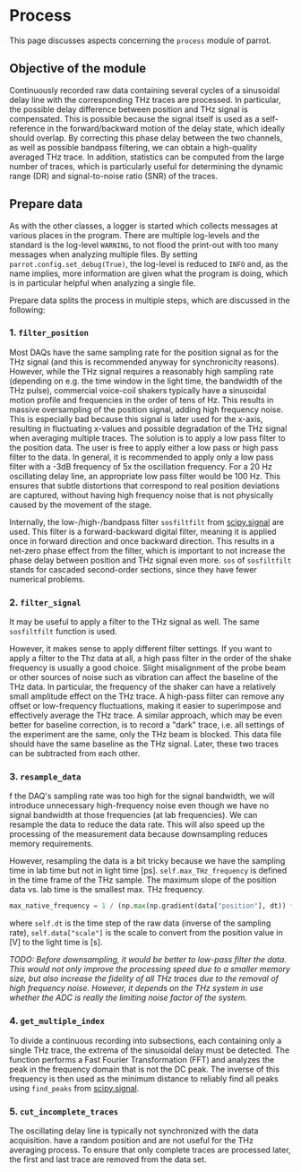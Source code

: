 # Process

This page discusses aspects concerning the `process` module of parrot.

## Objective of the module

Continuously recorded raw data containing several cycles of a sinusoidal delay line with the corresponding THz traces
are processed.
In particular, the possible delay difference between position and THz signal is compensated. This is possible because
the signal itself is used as a self-reference in the forward/backward motion of the delay state, which ideally should
overlap.
By correcting this phase delay between the two channels, as well as possible bandpass filtering, we can obtain a
high-quality averaged THz trace.
In addition, statistics can be computed from the large number of traces, which is particularly useful for determining
the dynamic range (DR) and signal-to-noise ratio (SNR) of the traces.

## Prepare data

As with the other classes, a logger is started which collects messages at various places in the program. There are
multiple log-levels and the standard is the log-level `WARNING`, to not flood the print-out with too many messages when
analyzing multiple files.
By setting `parrot.config.set_debug(True)`, the log-level is reduced to `INFO` and, as the name implies, more
information are given what the program is doing, which is in particular helpful when analyzing a single file.

Prepare data splits the process in multiple steps, which are discussed in the following:

### 1. `filter_position`

Most DAQs have the same sampling rate for the position signal as for the THz signal (and this is recommended anyway for
synchronicity reasons). However, while the THz signal requires a reasonably high sampling rate (depending on e.g. the
time window in the light time, the bandwidth of the THz pulse), commercial voice-coil shakers typically have a
sinusoidal motion profile and frequencies in the order of tens of Hz. This results in massive oversampling of the
position signal, adding high frequency noise. This is especially bad because this signal is later used for the x-axis,
resulting in fluctuating x-values and possible degradation of the THz signal when averaging multiple traces. The
solution is to apply a low pass filter to the position data. The user is free to apply either a low pass or high pass
filter to the data. In general, it is recommended to apply only a low pass filter with a -3dB frequency of 5x the
oscillation frequency. For a 20 Hz oscillating delay line, an appropriate low pass filter would be 100 Hz. This ensures
that subtle distortions that correspond to real position deviations are captured, without having high frequency noise
that is not physically caused by the movement of the stage.

Internally, the low-/high-/bandpass filter `sosfiltfilt`
from [scipy.signal](https://docs.scipy.org/doc/scipy/reference/generated/scipy.signal.sosfiltfilt.html#scipy.signal.sosfiltfilt)
are used. This filter is a forward-backward digital filter, meaning it is applied once in forward direction and once
backward direction. This results in a net-zero phase effect from the filter, which is important to not increase the
phase delay between position and THz signal even more. `sos` of `sosfiltfilt` stands for cascaded second-order sections,
since they have fewer numerical problems.

### 2. `filter_signal`

It may be useful to apply a filter to the THz signal as well. The same `sosfiltfilt` function is used.

However, it makes sense to apply different filter settings. If you want to apply a filter to the Thz data at all, a high
pass filter in the order of the shake frequency is usually a good choice. Slight misalignment of the probe beam or other
sources of noise such as vibration can affect the baseline of the THz data. In particular, the frequency of the shaker
can have a relatively small amplitude effect on the THz trace. A high-pass filter can remove any offset or low-frequency
fluctuations, making it easier to superimpose and effectively average the THz trace. A similar approach, which may be
even better for baseline correction, is to record a "dark" trace, i.e. all settings of the experiment are the same, only
the THz beam is blocked. This data file should have the same baseline as the THz signal. Later, these two traces can be
subtracted from each other.

### 3. `resample_data`

f the DAQ's sampling rate was too high for the signal bandwidth, we will introduce unnecessary high-frequency noise even
though we have no signal bandwidth at those frequencies (at lab frequencies).
We can resample the data to reduce the data rate. This will also speed up the processing of the measurement data because
downsampling reduces memory requirements.

However, resampling the data is a bit tricky because we have the sampling time in lab time but not in light time [ps].
`self.max_THz_frequency` is defined in the time frame of the THz sample. The maximum slope of the position data vs. lab
time is the smallest max. THz frequency.

```py
max_native_frequency = 1 / (np.max(np.gradient(data["position"], dt)) * data["scale"] * dt)
```

where `self.dt` is the time step of the raw data (inverse of the sampling rate), `self.data["scale"]` is the scale to
convert from the position value in [V] to the light time is [s].

*TODO: Before downsampling, it would be better to low-pass filter the data. This would not only improve the processing
speed due to a smaller memory size, but also increase the fidelity of all THz traces due to the removal of high
frequency noise.
However, it depends on the THz system in use whether the ADC is really the limiting noise factor of the system.*

### 4. `get_multiple_index`

To divide a continuous recording into subsections, each containing only a single THz trace, the extrema of the
sinusoidal delay must be detected. The function performs a Fast Fourier Transformation (FFT) and analyzes the peak in
the frequency domain that is not the DC peak. The inverse of this frequency is then used as the minimum distance to
reliably find all peaks using `find_peaks`
from [scipy.signal](https://docs.scipy.org/doc/scipy/reference/generated/scipy.signal.find_peaks.html).

### 5. `cut_incomplete_traces`

The oscillating delay line is typically not synchronized with the data acquisition.
have a random position and are not useful for the THz averaging process. To ensure that only complete traces are
processed later, the first and last trace are removed from the data set.